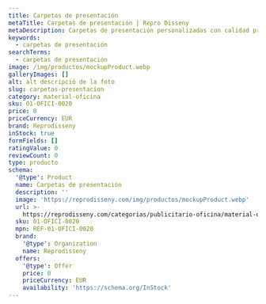 ```yaml
---
title: Carpetas de presentación
metaTitle: Carpetas de presentación | Repro Disseny
metaDescription: Carpetas de presentación personalizadas con calidad profesional en Cataluña.
keywords:
  - carpetas de presentación
searchTerms:
  - carpetas de presentación
image: /img/productos/mockupProduct.webp
galleryImages: []
alt: alt descripció de la foto
slug: carpetas-presentacion
category: material-oficina
sku: 01-OFICI-0020
price: 0
priceCurrency: EUR
brand: Reprodisseny
inStock: true
formFields: []
ratingValue: 0
reviewCount: 0
type: producto
schema:
  '@type': Product
  name: Carpetas de presentación
  description: ''
  image: 'https://reprodisseny.com/img/productos/mockupProduct.webp'
  url: >-
    https://reprodisseny.com/categorias/publicitario-oficina/material-oficina/carpetas-presentacion
  sku: 01-OFICI-0020
  mpn: REF-01-OFICI-0020
  brand:
    '@type': Organization
    name: Reprodisseny
  offers:
    '@type': Offer
    price: 0
    priceCurrency: EUR
    availability: 'https://schema.org/InStock'
---
```


